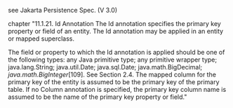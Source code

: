 see Jakarta Persistence Spec. (V 3.0)

chapter "11.1.21. Id Annotation
The Id annotation specifies the primary key property or field of an entity. The Id annotation may be
applied in an entity or mapped superclass.

The field or property to which the Id annotation is applied should be one of the following types: any
Java primitive type; any primitive wrapper type; java.lang.String; java.util.Date; java.sql.Date;
java.math.BigDecimal; _java.math.BigInteger_[109]. See Section 2.4.
The mapped column for the primary key of the entity is assumed to be the primary key of the primary
table. If no Column annotation is specified, the primary key column name is assumed to be the name of
the primary key property or field."
